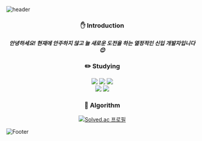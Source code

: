 ![header](https://capsule-render.vercel.app/api?type=waving&color=8696FE&height=170&section=header&text=aprilslog&fontSize=45&fontAlignY=35)

### <div align=center> :raised_hand: Introduction </div>
##### <div align=center> 안녕하세요! 현재에 안주하지 않고 늘 새로운 도전을 하는 열정적인 신입 개발자입니다 :blush: </div>

### <div align=center> :pencil2: Studying </div>

<div align=center>
  <img src="https://img.shields.io/badge/java-007396?style=for-the-badge&logo=java&logoColor=white">
  <img src="https://img.shields.io/badge/javascript-F7DF1E?style=for-the-badge&logo=javascript&logoColor=black"> 
  <img src="https://img.shields.io/badge/python-3776AB?style=for-the-badge&logo=python&logoColor=white">
  <br>
  <img src="https://img.shields.io/badge/mysql-4479A1?style=for-the-badge&logo=mysql&logoColor=white">
  <img src="https://img.shields.io/badge/spring-6DB33F?style=for-the-badge&logo=spring&logoColor=white"> 
</div>

### <div align=center> :clap: Algorithm </div>

<p align=center>
  <a href="https://solved.ac/{aprilslog}"><img src="http://mazassumnida.wtf/api/v2/generate_badge?boj=aprilslog" alt="Solved.ac
프로필">
  </a>
</p>

![Footer](https://capsule-render.vercel.app/api?type=waving&color=8696FE&height=170&section=footer)
